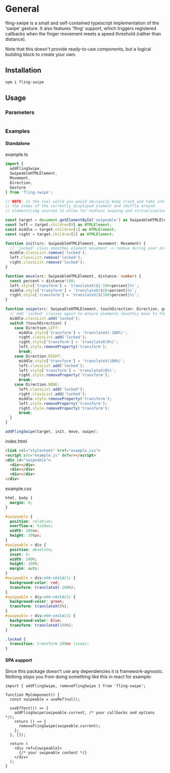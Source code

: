 # General

fling-swipe is a small and self-contained typescript implementation of the 'swipe' gesture. It also features 'fling' support, which triggers registered callbacks when the finger movement meets a speed threshold (rather than distance).  

Note that this doesn't provide ready-to-use components, but a logical building block to create your own.

## Installation

```bash
npm i fling-swipe
```

## Usage

### Parameters

```ts
```

### Examples

#### Standalone

example.ts
```ts
import { 
  addFlingSwipe, 
  SwipeableHTMLElement, 
  Movement, 
  Direction, 
  Gesture
} from 'fling-swipe';

// NOTE: in the real world you would obviously keep track and take into account
// the index of the currently displayed element and shuffle around
// elements/img sources to allow for endless swiping and virtualization

const target = document.getElementById('swipeable') as SwipeableHTMLElement;
const left = target.children[0] as HTMLElement;
const middle = target.children[1] as HTMLElement;
const right = target.children[2] as HTMLElement;

function init(src: SwipeableHTMLElement, movement: Movement) {
  // 'locked' class smoothes element movement -> remove during user interaction
  middle.classList.remove('locked');
  left.classList.remove('locked');
  right.classList.remove('locked');
}

function move(src: SwipeableHTMLElement, distance: number) {
  const percent = distance*100;
  left.style['transform'] = `translateX(${-100+percent}%)`;
  middle.style['transform'] = `translateX(${0+percent}%)`;
  right.style['transform'] = `translateX(${100+percent}%)`;
}

function swipe(src: SwipeableHTMLElement, touchDirection: Direction, gesture: Gesture) {
  // Add 'locked' classes again to ensure elements smoothly move to their new positions
  middle.classList.add('locked');
  switch (touchDirection) {
    case Direction.LEFT:
      middle.style['transform'] = 'translateX(-100%)';
      right.classList.add('locked');
      right.style['transform'] = 'translateX(0%)';
      left.style.removeProperty('transform');
      break;
    case Direction.RIGHT:
      middle.style['transform'] = 'translateX(100%)';
      left.classList.add('locked');
      left.style['transform'] = 'translateX(0%)';
      right.style.removeProperty('transform');
      break;
    case Direction.NONE:
      left.classList.add('locked');
      right.classList.add('locked');
      middle.style.removeProperty('transform');
      left.style.removeProperty('transform');
      right.style.removeProperty('transform');
      break;
  }
}

addFlingSwipe(target, init, move, swipe);
```

index.html
```html
<link rel="stylesheet" href="example.css">
<script src="example.js" defer></script>
<div id="swipeable">
  <div></div>
  <div></div>
  <div></div>
</div>
```

example.css
```css
html, body {
  margin: 0;
}

#swipeable {
  position: relative;
  overflow-x: hidden;
  width: 100vw;
  height: 200px;
}
#swipeable > div {
  position: absolute;
  inset: 0;
  width: 100%;
  height: 100%;
  margin: auto;
}
#swipeable > div:nth-child(1) {
  background-color: red;
  transform: translateX(-100%);
}
#swipeable > div:nth-child(2) {
  background-color: green;
  transform: translateX(0%);
}
#swipeable > div:nth-child(3) {
  background-color: blue;
  transform: translateX(100%);
}

.locked {
  transition: transform 200ms linear;
}
```

#### SPA support

Since this package doesn't use any dependencies it is framework-agnostic. Nothing stops you from doing something like this in react for example:
```tsx
import { addFlingSwipe, removeFlingSwipe } from 'fling-swipe';

function MyComponent() {
  const swipeable = useRef(null);

  useEffect(() => {
    addFlingSwipe(swipeable.current, /* your callbacks and options */);
    return () => {
      removeFlingSwipe(swipeable.current);
    };
  }, []);

  return (
    <div ref={swipeable}>
      {/* your swipeable content */}
    </div>
  );
}

```
